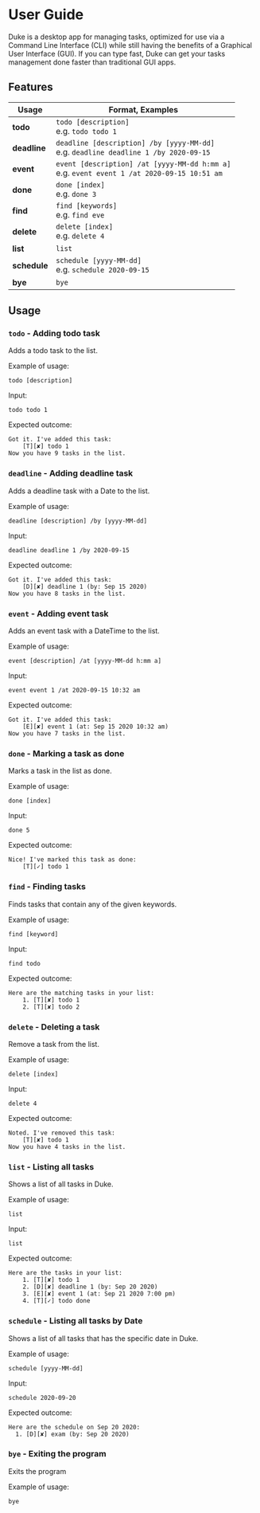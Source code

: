# User Guide
Duke is a desktop app for managing tasks, optimized for use via a Command Line Interface (CLI) while still having the 
benefits of a Graphical User Interface (GUI). If you can type fast, Duke can get your tasks management done faster than 
traditional GUI apps.

## Features 
Usage | Format, Examples
------- | ---------------
**todo** | `todo [description]`<br/>e.g. `todo todo 1`
**deadline** | `deadline [description] /by [yyyy-MM-dd]`<br/>e.g. `deadline deadline 1 /by 2020-09-15`
**event** | `event [description] /at [yyyy-MM-dd h:mm a]`<br/>e.g. `event event 1 /at 2020-09-15 10:51 am`
**done** | `done [index]`<br/>e.g. `done 3`
**find** | `find [keywords]`<br/>e.g. `find eve`
**delete** | `delete [index]`<br/>e.g. `delete 4`
**list** | `list`
**schedule** | `schedule [yyyy-MM-dd]`<br/>e.g. `schedule 2020-09-15`
**bye** | `bye`

## Usage

### `todo` - Adding todo task

Adds a todo task to the list.

Example of usage: 

`todo [description]`

Input:

`todo todo 1`

Expected outcome:
```
Got it. I've added this task: 
    [T][✘] todo 1
Now you have 9 tasks in the list.
```
### `deadline` - Adding deadline task

Adds a deadline task with a Date to the list.

Example of usage: 

`deadline [description] /by [yyyy-MM-dd]`

Input:

`deadline deadline 1 /by 2020-09-15`

Expected outcome:
```
Got it. I've added this task: 
    [D][✘] deadline 1 (by: Sep 15 2020)
Now you have 8 tasks in the list.
```

### `event` - Adding event task

Adds an event task with a DateTime to the list.

Example of usage: 

`event [description] /at [yyyy-MM-dd h:mm a]`

Input:

`event event 1 /at 2020-09-15 10:32 am`

Expected outcome:

```
Got it. I've added this task: 
    [E][✘] event 1 (at: Sep 15 2020 10:32 am)
Now you have 7 tasks in the list.
```


### `done` - Marking a task as done

Marks a task in the list as done.

Example of usage: 

`done [index]`

Input:

`done 5`

Expected outcome:

```
Nice! I've marked this task as done: 
    [T][✓] todo 1
```


### `find` - Finding tasks

Finds tasks that contain any of the given keywords.

Example of usage: 

`find [keyword]`

Input:

`find todo`

Expected outcome:

```
Here are the matching tasks in your list: 
    1. [T][✘] todo 1
    2. [T][✘] todo 2
```


### `delete` - Deleting a task

Remove a task from the list.

Example of usage: 

`delete [index]`

Input:

`delete 4`

Expected outcome:

```
Noted. I've removed this task: 
    [T][✘] todo 1
Now you have 4 tasks in the list.
```


### `list` - Listing all tasks

Shows a list of all tasks in Duke.

Example of usage: 

`list`

Input:

`list`

Expected outcome:

```
Here are the tasks in your list: 
    1. [T][✘] todo 1
    2. [D][✘] deadline 1 (by: Sep 20 2020)
    3. [E][✘] event 1 (at: Sep 21 2020 7:00 pm)
    4. [T][✓] todo done
```




### `schedule` - Listing all tasks by Date

Shows a list of all tasks that has the specific date in Duke.

Example of usage: 

`schedule [yyyy-MM-dd]`

Input:

`schedule 2020-09-20`

Expected outcome:

```
Here are the schedule on Sep 20 2020: 
  1. [D][✘] exam (by: Sep 20 2020)
```


### `bye` - Exiting the program

Exits the program

Example of usage: 

`bye`
